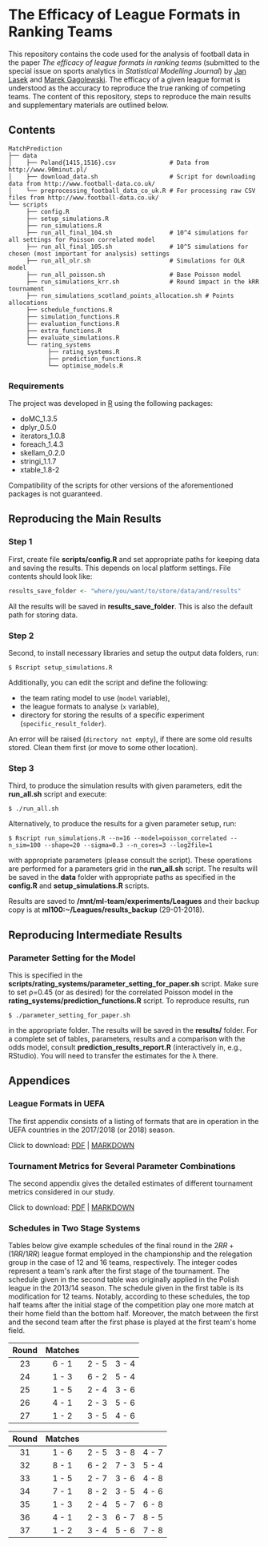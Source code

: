 # The Efficacy of League Formats in Ranking Teams

This repository contains the code used for the analysis of football data
in the paper *The efficacy of league formats in ranking teams*
(submitted to the special issue on sports analytics in
*Statistical Modelling Journal*) by [Jan Lasek](http://lasek.rexamine.com)
and [Marek Gagolewski](http://gagolewski.com/).
The efficacy of a given league format is understood as the accuracy to
reproduce the true ranking of competing teams. The content of this repository,
steps to reproduce the main results and supplementary materials are outlined below.

## Contents

```
MatchPrediction
├── data
│    ├── Poland{1415,1516}.csv               # Data from http://www.90minut.pl/
│    ├── download_data.sh                    # Script for downloading data from http://www.football-data.co.uk/
│    └── preprocessing_football_data_co_uk.R # For processing raw CSV files from http://www.football-data.co.uk/
└── scripts
     ├── config.R
     ├── setup_simulations.R
     ├── run_simulations.R
     ├── run_all_final_104.sh                # 10^4 simulations for all settings for Poisson correlated model
     ├── run_all_final_105.sh                # 10^5 simulations for chosen (most important for analysis) settings
     ├── run_all_olr.sh                      # Simulations for OLR model
     ├── run_all_poisson.sh                  # Base Poisson model
     ├── run_simulations_krr.sh              # Round impact in the kRR tournament
     ├── run_simulations_scotland_points_allocation.sh # Points allocations
     ├── schedule_functions.R
     ├── simulation_functions.R
     ├── evaluation_functions.R
     ├── extra_functions.R
     ├── evaluate_simulations.R
     └── rating_systems
           ├── rating_systems.R
           ├── prediction_functions.R
           └── optimise_models.R
```

### Requirements

The project was developed in [R](https://www.r-project.org/) using
the following packages:

* doMC_1.3.5
* dplyr_0.5.0
* iterators_1.0.8
* foreach_1.4.3
* skellam_0.2.0
* stringi_1.1.7
* xtable_1.8-2

Compatibility of the scripts for other versions of the aforementioned packages
is not guaranteed.



## Reproducing the Main Results

### Step 1

First, create file **scripts/config.R** and set appropriate paths
for keeping data and saving the results. This depends on local platform
settings. File contents should look like:

```R
results_save_folder <- "where/you/want/to/store/data/and/results"
```

All the results will be saved in **results_save_folder**.
This is also the default path for storing data.



### Step 2

Second, to install necessary libraries and setup the
output data folders, run:

```
$ Rscript setup_simulations.R
```

Additionally, you can edit the script and define the following:

* the team rating model to use (`model` variable),
* the league formats to analyse (`x` variable),
* directory for storing the results of a specific experiment
(`specific_result_folder`).


An error will be raised (`directory not empty`), if there are some old
results stored. Clean them first (or move to some other location).


### Step 3

Third, to produce the simulation results with given parameters,
edit the **run_all.sh** script and execute:

```
$ ./run_all.sh
```

Alternatively, to produce the results for a given parameter setup, run:
```
$ Rscript run_simulations.R --n=16 --model=poisson_correlated --n_sim=100 --shape=20 --sigma=0.3 --n_cores=3 --log2file=1
```

with appropriate parameters (please consult the script). These operations
are performed for a parameters grid in the **run_all.sh** script. The results
will be saved in the **data** folder with appropriate paths as
specified in the **config.R** and **setup_simulations.R** scripts.

Results are saved to **/mnt/ml-team/experiments/Leagues**
and their backup copy is at **ml100:~/Leagues/results_backup** (29-01-2018).

## Reproducing Intermediate Results

### Parameter Setting for the Model

This is specified in the **scripts/rating_systems/parameter_setting_for_paper.sh**
script. Make sure to set ρ=0.45 (or as desired) for the
correlated Poisson model in the **rating_systems/prediction_functions.R**
script. To reproduce results, run

```
$ ./parameter_setting_for_paper.sh
```

in the appropriate folder. The results will be saved in the **results/** folder.
For a complete set of tables, parameters, results and a comparison
with the odds model, consult **prediction_results_report.R**
(interactively in, e.g., RStudio). You will need to transfer the estimates
for the λ there.

## Appendices

### League Formats in UEFA

The first appendix consists of a listing of formats that are in
operation in the UEFA countries in the 2017/2018 (or 2018) season.

Click to download:
[PDF](Appendix_League_formats_in_UEFA.pdf) |
[MARKDOWN](Appendix_League_formats_in_UEFA.md)


### Tournament Metrics for Several Parameter Combinations

The second appendix gives the detailed estimates of different tournament
metrics considered in our study.

Click to download:
[PDF](Appendix_Tournament_Metrics.pdf) |
[MARKDOWN](Appendix_Tournament_Metrics.md)


### Schedules in Two Stage Systems

Tables below give example schedules of the final round in the $`2RR + (1RR/1RR)`$ league format
employed in the championship and the relegation group in the case of 12 and 16 teams, respectively.
The integer codes represent a team's rank after the first stage of the tournament.
The schedule given in the second table was originally applied in the Polish league in the 2013/14 season.
The schedule given in the first table is its modification for 12 teams.
Notably, according to these schedules, the top half teams after the initial stage of the
competition play one more match at their home field than the bottom half. Moreover, the match
between the first and the second team after the first phase is played at the first team's home field.


| Round     |  Matches  |           |           |
|:---------:|:---------:|:---------:|:---------:|
|23         |6 - 1      |2 - 5      |3 - 4      |
|24         |1 - 3      |6 - 2      |5 - 4      |
|25         |1 - 5      |2 - 4      |3 - 6      |
|26         |4 - 1      |2 - 3      |5 - 6      |
|27         |1 - 2      |3 - 5      |4 - 6      |


| Round     |  Matches  |           |           |           |
|:---------:|:---------:|:---------:|:---------:|:---------:|
|31         |1 - 6      |2 - 5      |3 - 8      |4 - 7      |
|32         |8 - 1      |6 - 2      |7 - 3      |5 - 4      |
|33         |1 - 5      |2 - 7      |3 - 6      |4 - 8      |
|34         |7 - 1      |8 - 2      |3 - 5      |4 - 6      |
|35         |1 - 3      |2 - 4      |5 - 7      |6 - 8      |
|36         |4 - 1      |2 - 3      |6 - 7      |8 - 5      |
|37         |1 - 2      |3 - 4      |5 - 6      |7 - 8      |

